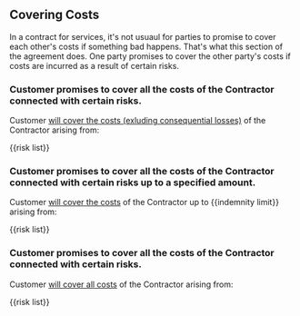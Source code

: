 ## Covering Costs

In a contract for services, it's not usuaul for parties to promise to cover each other's costs if something bad happens.  That's what this section of the agreement does.  One party promises to cover the other party's costs if costs are incurred as a result of certain risks.

### Customer promises to cover all the costs of the Contractor connected with certain risks.

Customer [will cover the costs (exluding consequential losses)](https://github.com/lawpatch/au-indemnity/blob/613db5bf46a5d99be8ee01d514f6030e6e636325/au-indemnity-2.md) of the Contractor arising from:

{{risk list}}

### Customer promises to cover all the costs of the Contractor connected with certain risks up to a specified amount.

Customer [will cover the costs](https://github.com/lawpatch/au-indemnity/blob/613db5bf46a5d99be8ee01d514f6030e6e636325/au-indemnity-1.md) of the Contractor up to {{indemnity limit}} arising from:

{{risk list}}

### Customer promises to cover all the costs of the Contractor connected with certain risks.

Customer [will cover all costs](https://github.com/lawpatch/au-indemnity/blob/613db5bf46a5d99be8ee01d514f6030e6e636325/au-indemnity-0.md) of the Contractor arising from:

{{risk list}}

